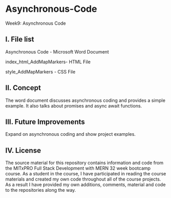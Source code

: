 # Asynchronous-Code
Week9: Asynchronous Code

I. File list
------------
Asynchronous Code - Microsoft Word Document

index_html_AddMapMarkers- HTML File

style_AddMapMarkers - CSS File


II. Concept
----------
The word document discusses asynchronous coding and provides a simple example. It also talks about promises and async await functions.


III. Future Improvements
----------
Expand on asynchronous coding and show project examples.

IV.  License
----------
The source material for this repository contains information and code from the MITxPRO Full Stack Development with MERN 32 week bootcamp course.
As a student in the course, I have participated in reading the course materials and created my own code throughout all of the course projects. As a result I have provided my own additions, comments, material and code to the repositories along the way.
